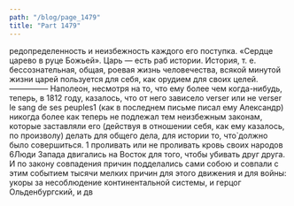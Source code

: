 ```yaml
---
path: "/blog/page_1479"
title: "Part 1479"
---
```


редопределенность и неизбежность каждого его поступка.
«Сердце царево в руце Божьей».
Царь — есть раб истории.
История, т. е. бессознательная, общая, роевая жизнь человечества, всякой минутой жизни царей пользуется для себя, как орудием для своих целей.
—————
Наполеон, несмотря на то, что ему более чем когда-нибудь, теперь, в 1812 году, казалось, что от него зависело verser или не verser le sang de ses peuples1 (как в последнем письме писал ему Александр) никогда более как теперь не подлежал тем неизбежным законам, которые заставляли его (действуя в отношении себя, как ему казалось, по произволу) делать для общего дела, для истории то, что̀ должно было совершиться.
1 проливать или не проливать кровь своих народов
6Люди Запада двигались на Восток для того, чтобы убивать друг друга. И по закону совпадения причин подделались сами собою и совпали с этим событием тысячи мелких причин для этого движения и для войны: укоры за несоблюдение континентальной системы, и герцог Ольденбургский, и дв
